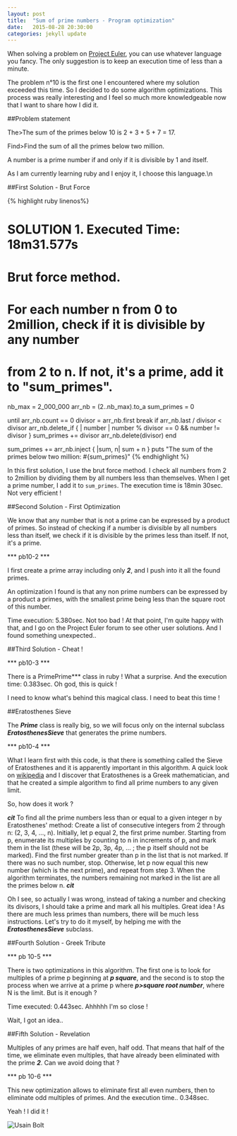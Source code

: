 ```yaml
---
layout: post
title:  "Sum of prime numbers - Program optimization"
date:   2015-08-28 20:30:00
categories: jekyll update
---
```

When solving a problem on <a href="https://projecteuler.net/">Project Euler</a>, you can use whatever language you fancy. The only suggestion is to keep an execution time of less than a minute.

The problem n°10 is the first one I encountered where my solution exceeded this time. So I decided to do some algorithm optimizations. This process was really interesting and I feel so much more knowledgeable now that I want to share how I did it.


##Problem statement

<div class="blockquote">
<p>The>The sum of the primes below 10 is 2 + 3 + 5 + 7 = 17.</p>
<p>Find>Find the sum of all the primes below two million.</p>
</div>

A number is a prime number if and only if it is divisible by 1 and itself.

As I am currently learning ruby and I enjoy it, I choose this language.\n


##First Solution - Brut Force

{% highlight ruby linenos%}
# SOLUTION 1. Executed Time: 18m31.577s

# Brut force method. 
# For each number n from 0 to 2million, check if it is divisible by any number 
# from 2 to n. If not, it's a prime, add it to "sum_primes".

nb_max = 2_000_000
arr_nb = (2..nb_max).to_a
sum_primes = 0

until arr_nb.count == 0
  divisor = arr_nb.first
  break if arr_nb.last / divisor < divisor
  arr_nb.delete_if { | number | number % divisor == 0 && number != divisor }
  sum_primes += divisor
  arr_nb.delete(divisor)
end

sum_primes += arr_nb.inject { |sum, n| sum + n }
puts "The sum of the primes below two million: #{sum_primes}"
{% endhighlight %}

In this first solution, I use the brut force method. I check all numbers from 2 to 2million by dividing them by all numbers less than themselves. When I get a prime number,  I add it to <code>sum_primes</code>. The execution time is 18min 30sec. Not very efficient !


##Second Solution - First Optimization

We know that any number that is not a prime can be expressed by a product of primes. So instead of checking if a number is divisible by all numbers less than itself, we check if it is divisible by the primes less than itself. If not, it's a prime.

*** pb10-2 ***

I first create a prime array including only ***2***, and I push into it all the found primes.

An optimization I found is that any non prime numbers can be expressed by a product a primes, with the smallest prime being less than the square root of this number.

Time execution: 5.380sec. Not too bad ! At that point, I'm quite happy with that, and I go on the Project Euler forum to see other user solutions. And I found something unexpected..


##Third Solution - Cheat !

*** pb10-3 ***

There is a <cod>Prime</cod>Prime*** class in ruby ! What a surprise. And the execution time: 0.383sec. Oh god, this is quick !

I need to know what's behind this magical class. I need to beat this time !


##Eratosthenes Sieve

The ***Prime*** class is really big, so we will focus only on the internal subclass ***EratosthenesSieve*** that generates the prime numbers.

*** pb10-4 ***

What I learn first with this code, is that there is something called the Sieve of Eratosthenes and it is apparently important in this algorithm. 
A quick look on <a href="https://en.wikipedia.org/wiki/Sieve_of_Eratosthenes">wikipedia</a> and I discover that Eratosthenes is a Greek mathematician, and that he created a simple algorithm to find all prime numbers to any given limit.

So, how does it work ?

***cit***
To find all the prime numbers less than or equal to a given integer n by Eratosthenes' method:
Create a list of consecutive integers from 2 through n: (2, 3, 4, ..., n).
Initially, let p equal 2, the first prime number.
Starting from p, enumerate its multiples by counting to n in increments of p, and mark them in the list (these will be 2p, 3p, 4p, ... ; the p itself should not be marked).
Find the first number greater than p in the list that is not marked. If there was no such number, stop. Otherwise, let p now equal this new number (which is the next prime), and repeat from step 3.
When the algorithm terminates, the numbers remaining not marked in the list are all the primes below n.
***cit***

Oh I see, so actually I was wrong, instead of taking a number and checking its divisors, I should take a prime and mark all his multiples. Great idea ! As there are much less primes than numbers, there will be much less instructions. Let's try to do it myself, by helping me with the ***EratosthenesSieve*** subclass.


##Fourth Solution - Greek Tribute

*** pb 10-5 ***

There is two optimizations in this algorithm. The first one is to look for multiples of a prime p beginning at ***p square***, and the second is to stop the process when we arrive at a prime p where ***p>square root number***, where N is the limit. But is it enough ?

Time executed: 0.443sec. Ahhhhh I'm so close !

Wait, I got an idea..


##Fifth Solution - Revelation

Multiples of any primes are half even, half odd. That means that half of the time, we eliminate even multiples, that have already been eliminated with the prime ***2***. Can we avoid doing that ?

*** pb 10-6 ***

This new optimization allows to eliminate first all even numbers, then to eliminate odd multiples of primes. And the execution time.. 0.348sec.

Yeah ! I did it !

![Usain Bolt]({{site.baseurl}}/assets/usain_bolt.jpg)